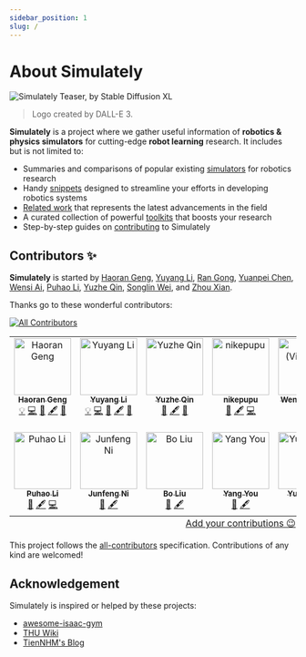```yaml
---
sidebar_position: 1
slug: /
---
```


# About Simulately

![Simulately Teaser, by Stable Diffusion XL](/img/teaser.png)

> Logo created by DALL-E 3.

**Simulately** is a project where we gather useful information of **robotics & physics simulators** for cutting-edge **robot learning** research. It includes but is not limited to:

- Summaries and comparisons of popular existing [simulators](./category/general-simulators) for robotics research
- Handy [snippets](./category/snippets) designed to streamline your efforts in developing robotics systems
- [Related work](/related) that represents the latest advancements in the field
- A curated collection of powerful [toolkits](./category/toolkits) that boosts your research
- Step-by-step guides on [contributing](./contribute) to Simulately

## Contributors ✨

**Simulately** is started by [Haoran Geng](https://geng-haoran.github.io/), [Yuyang Li](https://yuyangli.com/), [Ran Gong](https://nikepupu.github.io/), [Yuanpei Chen](https://cypypccpy.github.io/), [Wensi Ai](https://wensi-ai.github.io), [Puhao Li](https://xiaoyao-li.github.io/), [Yuzhe Qin](https://yzqin.github.io/), [Songlin Wei](http://wei.songl.in/), and [Zhou Xian](https://www.zhou-xian.com/).

Thanks go to these wonderful contributors:

<!-- ALL-CONTRIBUTORS-BADGE:START - Do not remove or modify this section -->
[![All Contributors](https://img.shields.io/badge/all_contributors-13-orange.svg?style=flat-square)](#contributors-)
<!-- ALL-CONTRIBUTORS-BADGE:END -->

<!-- ALL-CONTRIBUTORS-LIST:START - Do not remove or modify this section -->
<!-- prettier-ignore-start -->
<!-- markdownlint-disable -->
<table>
  <tbody>
    <tr>
      <td align="center" valign="top" width="14.28%"><a href="https://geng-haoran.github.io/"><img src="https://avatars.githubusercontent.com/u/71596067?v=4?s=100" width="100px;" alt="Haoran Geng"/><br /><sub><b>Haoran Geng</b></sub></a><br /><a href="#example-geng-haoran" title="Examples">💡</a> <a href="https://github.com/geng-haoran/Simulately/commits?author=geng-haoran" title="Code">💻</a> <a href="https://github.com/geng-haoran/Simulately/commits?author=geng-haoran" title="Documentation">📖</a> <a href="#content-geng-haoran" title="Content">🖋</a> <a href="#blog-geng-haoran" title="Blogposts">📝</a></td>
      <td align="center" valign="top" width="14.28%"><a href="https://yuyangli.com/"><img src="https://avatars.githubusercontent.com/u/26186351?v=4?s=100" width="100px;" alt="Yuyang Li"/><br /><sub><b>Yuyang Li</b></sub></a><br /><a href="#example-YuyangLee" title="Examples">💡</a> <a href="https://github.com/geng-haoran/Simulately/commits?author=YuyangLee" title="Code">💻</a> <a href="https://github.com/geng-haoran/Simulately/commits?author=YuyangLee" title="Documentation">📖</a> <a href="#content-YuyangLee" title="Content">🖋</a> <a href="#blog-YuyangLee" title="Blogposts">📝</a></td>
      <td align="center" valign="top" width="14.28%"><a href="https://github.com/yzqin"><img src="https://avatars.githubusercontent.com/u/24649446?v=4?s=100" width="100px;" alt="Yuzhe Qin"/><br /><sub><b>Yuzhe Qin</b></sub></a><br /><a href="https://github.com/geng-haoran/Simulately/commits?author=yzqin" title="Documentation">📖</a> <a href="#content-yzqin" title="Content">🖋</a> <a href="#blog-yzqin" title="Blogposts">📝</a></td>
      <td align="center" valign="top" width="14.28%"><a href="https://github.com/nikepupu"><img src="https://avatars.githubusercontent.com/u/10679688?v=4?s=100" width="100px;" alt="nikepupu"/><br /><sub><b>nikepupu</b></sub></a><br /><a href="https://github.com/geng-haoran/Simulately/commits?author=nikepupu" title="Documentation">📖</a> <a href="#content-nikepupu" title="Content">🖋</a> <a href="https://github.com/geng-haoran/Simulately/commits?author=nikepupu" title="Code">💻</a></td>
      <td align="center" valign="top" width="14.28%"><a href="https://github.com/wensi-ai"><img src="https://avatars.githubusercontent.com/u/59036629?v=4?s=100" width="100px;" alt="Wensi (Vince) Ai"/><br /><sub><b>Wensi (Vince) Ai</b></sub></a><br /><a href="https://github.com/geng-haoran/Simulately/commits?author=wensi-ai" title="Documentation">📖</a> <a href="#content-wensi-ai" title="Content">🖋</a></td>
      <td align="center" valign="top" width="14.28%"><a href="https://cypypccpy.github.io/"><img src="https://avatars.githubusercontent.com/u/55881363?v=4?s=100" width="100px;" alt="cypypccpy"/><br /><sub><b>cypypccpy</b></sub></a><br /><a href="https://github.com/geng-haoran/Simulately/commits?author=cypypccpy" title="Documentation">📖</a> <a href="#content-cypypccpy" title="Content">🖋</a> <a href="https://github.com/geng-haoran/Simulately/commits?author=cypypccpy" title="Code">💻</a></td>
      <td align="center" valign="top" width="14.28%"><a href="https://www.zhou-xian.com/"><img src="https://avatars.githubusercontent.com/u/19647225?v=4?s=100" width="100px;" alt="Zhou Xian"/><br /><sub><b>Zhou Xian</b></sub></a><br /><a href="https://github.com/geng-haoran/Simulately/commits?author=zhouxian" title="Documentation">📖</a> <a href="#content-zhouxian" title="Content">🖋</a> <a href="https://github.com/geng-haoran/Simulately/commits?author=zhouxian" title="Code">💻</a></td>
    </tr>
    <tr>
      <td align="center" valign="top" width="14.28%"><a href="https://xiaoyao-li.github.io/"><img src="https://avatars.githubusercontent.com/u/64306155?v=4?s=100" width="100px;" alt="Puhao Li"/><br /><sub><b>Puhao Li</b></sub></a><br /><a href="https://github.com/geng-haoran/Simulately/commits?author=Xiaoyao-Li" title="Documentation">📖</a> <a href="#content-Xiaoyao-Li" title="Content">🖋</a> <a href="https://github.com/geng-haoran/Simulately/commits?author=Xiaoyao-Li" title="Code">💻</a></td>
      <td align="center" valign="top" width="14.28%"><a href="https://github.com/DaLi-Jack"><img src="https://avatars.githubusercontent.com/u/70205757?v=4?s=100" width="100px;" alt="Junfeng Ni"/><br /><sub><b>Junfeng Ni</b></sub></a><br /><a href="https://github.com/geng-haoran/Simulately/commits?author=DaLi-Jack" title="Documentation">📖</a> <a href="#content-DaLi-Jack" title="Content">🖋</a></td>
      <td align="center" valign="top" width="14.28%"><a href="https://github.com/Benjamin-eecs"><img src="https://avatars.githubusercontent.com/u/32269413?v=4?s=100" width="100px;" alt="Bo Liu"/><br /><sub><b>Bo Liu</b></sub></a><br /><a href="https://github.com/geng-haoran/Simulately/commits?author=Benjamin-eecs" title="Documentation">📖</a> <a href="#content-Benjamin-eecs" title="Content">🖋</a></td>
      <td align="center" valign="top" width="14.28%"><a href="https://github.com/qq456cvb"><img src="https://avatars.githubusercontent.com/u/7703989?v=4?s=100" width="100px;" alt="Yang You"/><br /><sub><b>Yang You</b></sub></a><br /><a href="https://github.com/geng-haoran/Simulately/commits?author=qq456cvb" title="Documentation">📖</a> <a href="#content-qq456cvb" title="Content">🖋</a></td>
      <td align="center" valign="top" width="14.28%"><a href="https://github.com/Selina2023"><img src="https://avatars.githubusercontent.com/u/141034149?v=4?s=100" width="100px;" alt="Yufei Ding"/><br /><sub><b>Yufei Ding</b></sub></a><br /><a href="https://github.com/geng-haoran/Simulately/commits?author=Selina2023" title="Documentation">📖</a> <a href="#content-Selina2023" title="Content">🖋</a></td>
      <td align="center" valign="top" width="14.28%"><a href="https://github.com/songlin"><img src="https://avatars.githubusercontent.com/u/853045?v=4?s=100" width="100px;" alt="Wei Songlin"/><br /><sub><b>Wei Songlin</b></sub></a><br /><a href="https://github.com/geng-haoran/Simulately/commits?author=songlin" title="Documentation">📖</a> <a href="#content-songlin" title="Content">🖋</a></td>
    </tr>
  </tbody>
  <tfoot>
    <tr>
      <td align="center" size="13px" colspan="7">
          <a href="https://all-contributors.js.org/docs/en/bot/usage">Add your contributions 😉</a>
      </td>
    </tr>
  </tfoot>
</table>

<!-- markdownlint-restore -->
<!-- prettier-ignore-end -->

<!-- ALL-CONTRIBUTORS-LIST:END -->

This project follows the [all-contributors](https://github.com/all-contributors/all-contributors) specification. Contributions of any kind are welcomed!


## Acknowledgement
Simulately is inspired or helped by these projects:

- [awesome-isaac-gym](https://github.com/wangcongrobot/awesome-isaac-gym)
- [THU Wiki](https://thu.wiki/)
- [TienNHM's Blog](https://github.com/TienNHM/tiennhm.github.io)
